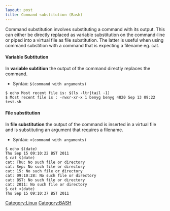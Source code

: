 ```yaml
---
layout: post 
title: Command substitution (Bash)
---
```


Command substitution involves substituting a command with its output.
This can either be directly replaced as variable substitution on the
command-line or piped into a virtual file as file substitution. The
latter is useful when using command substition with a command that is
expecting a filename eg. cat.

#### Variable Subtitution

In **variable subtition** the output of the command directly replaces
the command.

-   Syntax: `$(command with arguments)`

<!-- -->

    $ echo Most recent file is: $(ls -ltr|tail -1)
    $ Most recent file is : -rwxr-xr-x 1 benyg benyg 4820 Sep 13 09:22 test.sh

#### File substitution

In **file substitution** the output of the command is inserted in a
virtual file and is substituting an argument that requires a filename.

-   Syntax: `<(command with arguments)`

<!-- -->

    $ echo $(date)
    Thu Sep 15 09:10:22 BST 2011
    $ cat $(date)
    cat: Thu: No such file or directory
    cat: Sep: No such file or directory
    cat: 15: No such file or directory
    cat: 09:10:28: No such file or directory
    cat: BST: No such file or directory
    cat: 2011: No such file or directory
    $ cat <(date)
    Thu Sep 15 09:10:37 BST 2011

[Category:Linux](Category:Linux "wikilink")
[Category:BASH](Category:BASH "wikilink")
